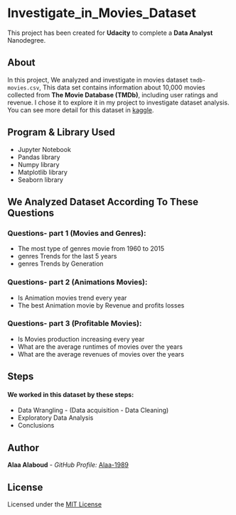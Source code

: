 # Investigate_in_Movies_Dataset

This project has been created for **Udacity** to complete a **Data Analyst** Nanodegree.

## About
In this project, We analyzed and investigate in movies dataset `tmdb-movies.csv`, This data set contains information about 10,000 movies collected from **The Movie Database (TMDb)**,
including user ratings and revenue. I chose it to explore it in my project to investigate dataset analysis.
You can see more detail for this dataset in [kaggle](https://www.kaggle.com/tmdb/tmdb-movie-metadata).

## Program & Library Used
- Jupyter Notebook
- Pandas library 
- Numpy library
- Matplotlib library
- Seaborn library

## We Analyzed Dataset According To These Questions
### Questions- part 1 (Movies and Genres):
- The most type of genres movie from 1960 to 2015
- genres Trends for the last 5 years
- genres Trends by Generation

### Questions- part 2 (Animations Movies):
- Is Animation movies trend every year
- The best Animation movie by Revenue and profits losses

### Questions- part 3 (Profitable Movies):
- Is Movies production increasing every year
- What are the average runtimes of movies over the years
- What are the average revenues of movies over the years

## Steps
#### We worked in this dataset by these steps:
- Data Wrangling - (Data acquisition - Data Cleaning)
- Exploratory Data Analysis
- Conclusions

## Author
**Alaa Alaboud** - _GitHub Profile:_ [Alaa-1989](https://github.com/Alaa-1989)

## License
Licensed under the [MIT License](LICENSE)
